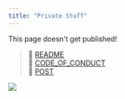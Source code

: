 ```yaml
---
title: "Private Stuff"
---
```


This page doesn't get published!

> 🔗 [README](README.md) <br/>
> 🔗 [CODE_OF_CONDUCT](CODE_OF_CONDUCT.md) <br/>
> 🔗 [POST](content/templates/post.md) <br/>

![](obsidian-settings.png)